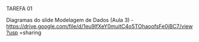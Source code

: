 TAREFA 01

Diagramas do slide Modelagem de Dados (Aula 3) -
https://drive.google.com/file/d/1eu9lfXeY0muitC4o5TOhaoofsFe0jBC7/view?usp
=sharing
